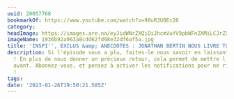 ```yaml
---
uuid: 20057768
bookmarkOf: https://www.youtube.com/watch?v=98uR3U0Ec28
category: 
headImage: https://images.are.na/eyJidWNrZXQiOiJhcmVuYV9pbWFnZXMiLCJrZXkiOiIyMDA1Nzc2OC9vcmlnaW5hbF8xOTM2YjkyYTk2M2E4Y2RkNjJmZDk4ZTMyZGY2YWY1YS5qcGciLCJlZGl0cyI6eyJyZXNpemUiOnsid2lkdGgiOjEyMDAsImhlaWdodCI6MTIwMCwiZml0IjoiaW5zaWRlIiwid2l0aG91dEVubGFyZ2VtZW50Ijp0cnVlfSwid2VicCI6eyJxdWFsaXR5Ijo5MH0sImpwZWciOnsicXVhbGl0eSI6OTB9LCJyb3RhdGUiOm51bGx9fQ==?bc=0
imageName: 1936b92a963a8cdd62fd98e32df6af5a.jpg
title: 'INSPI'', EXCLUS &amp; ANECDOTES : JONATHAN BERTIN NOUS LIVRE TOUT !'
description: Si l'épisode vous a plu, faites-le nous savoir en laissant un commentaire
  ! En plus de nous donner un précieux retour, cela permet de mettre l'émission en
  avant. Abonnez-vous, et pensez à activer les notifications pour ne rien manquer
  !
tags: 
date: '2023-01-26T19:50:21.585Z'
---
```

